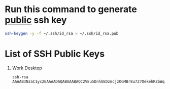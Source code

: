 # Run this command to generate [public](https://subho.xyz/public-keys) ssh key

```sh
ssh-keygen -y -f ~/.ssh/id_rsa > ~/.ssh/id_rsa.pub
```

# List of SSH Public Keys

1. Work Desktop
    ```
    ssh-rsa AAAAB3NzaC1yc2EAAAADAQABAAABAQC2VEu5DnhUEDzmcjzOGMBr8u727OekehKZbWqXFjYMtu/5fVPxX+dv8h/w2mYRzHvqu7Unrbpc+srRa0S4uQdiPhmCj3GzZZJy9d0YCLxkh70dDrcm9UnBOpDBj4wxTAXvdEcoXYQa8b9Hc+v8BPP8hXM92HShhbeVgcZXtE/LWcBQqDS+/K+tEoYz2AkJJWaG9AVE8n1ktqw7oE8kxQamM7cLxkKMlNhK9YmPbpSSGQu4GYizaVvQUhmEKUgdctp7JZp21PgdppFvfGC0cZhuZ4QqZKR0juz3QKWFEMxLRPrhktt9sxtOkKWIQkN6hrWYI2tO5+y7XPN7Or/xzfsF 
    ```
    
